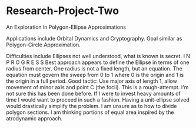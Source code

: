 # Research-Project-Two
An Exploration in Polygon-Ellipse Approximations

Applications include Orbital Dynamics and Cryptography.
Goal similar as Polygon-Circle Approximation.

Difficulties include Ellipses not well understood, what is known is secret.
I N    P R O G R E S S
Best approach appears to define the Ellipse in terms of one radius from center.
One radius is not a fixed length, but an equation.
The equation must govern the sweep from 0 to 1 where 0 is the origin and 1 is the origin in a full period.
Good tactic: Use major axis of length 1, allow movement of minor axis and point C (the focii).
This is a rough-attempt. I'm not sure this has been done before. If I were to invest heavy amounts of time I would want to proceed in such a fashion.
Having a unit-ellipse solved would drastically simplify the problem.
I am unsure as to how to divide polygon sections. I am thinking portions of equal area inspired by the atrodynamic approach.



